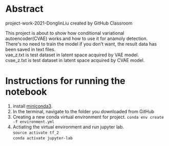 # Abstract
project-work-2021-DonglinLiu created by GitHub Classroom

This project is about to show how conditional variational autoencoder(CVAE) works and how to use it for anamoly detection.  
There's no need to train the model if you don't want, the result data has been saved in text files.  
vae_z.txt is test dataset in latent space acquired by VAE model.  
cvae_z.txt is test dataset in latent space acquired by CVAE model.

# Instructions for running the notebook
1. install [miniconda3](https://docs.conda.io/en/latest/miniconda.html).
2. In the terminal, navigate to the folder you downloaded from GitHub
3. Creating a new conda virtual environment for project.
  ```conda env create -f environment.yml```   
5. Actiating the virtual environment and run jupyter lab.   
  ```source activate tf_2```   
  ```conda activate jupyter-lab```   
